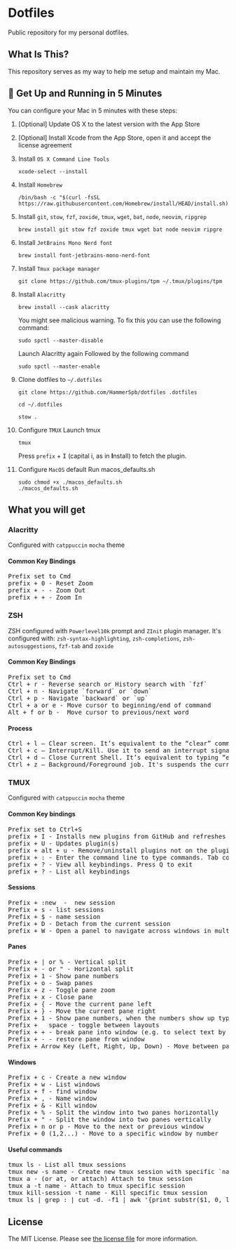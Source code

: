 # Dotfiles

Public repository for my personal dotfiles.

## What Is This?

This repository serves as my way to help me setup and maintain my Mac.

## 🚀 Get Up and Running in 5 Minutes

You can configure your Mac in 5 minutes with these steps:

1. [Optional] Update OS X to the latest version with the App Store

2. [Optional] Install Xcode from the App Store, open it and accept the license agreement

3. Install `OS X Command Line Tools`

   ```
   xcode-select --install
   ```

4. Install `Homebrew`

   ```
   /bin/bash -c "$(curl -fsSL https://raw.githubusercontent.com/Homebrew/install/HEAD/install.sh)"
   ```

5. Install `git`, `stow`, `fzf`, `zoxide`, `tmux`, `wget`, `bat`, `node`, `neovim`, `ripgrep`

   ```
   brew install git stow fzf zoxide tmux wget bat node neovim ripgre
   ```

6. Install `JetBrains Mono Nerd font`

   ```
   brew install font-jetbrains-mono-nerd-font
   ```

7. Install `Tmux package manager`

   ```
   git clone https://github.com/tmux-plugins/tpm ~/.tmux/plugins/tpm
   ```

8. Install `Alacritty`

   ```
   brew install --cask alacritty
   ```

   You might see malicious warning.
   To fix this you can use the following command:

   ```
   sudo spctl --master-disable
   ```

   Launch Alacritty again
   Followed by the following command

   ```
   sudo spctl --master-enable
   ```

9. Clone dotfiles to `~/.dotfiles`

   ```
   git clone https://github.com/HammerSpb/dotfiles .dotfiles
   ```
   ```
   cd ~/.dotfiles
   ```
   ```
   stow .
   ```

10. Configure `TMUX`
    Launch tmux
    ```
    tmux
    ```
    Press `prefix` + <kbd>I</kbd> (capital i, as in **I**nstall) to fetch the plugin.

11. Configure `MacOS` default
    Run macos_defaults.sh
    ```
    sudo chmod +x ./macos_defaults.sh
    ./macos_defaults.sh
    ```

## What you will get

### Alacritty

Configured with `catppuccin` `mocha` theme

#### Common Key Bindings
<pre>
<kbd>Prefix</kbd> set to <kbd>Cmd</kbd>
<kbd>prefix</kbd> + <kbd>0</kbd> - Reset Zoom
<kbd>prefix</kbd> + <kbd>-</kbd> - Zoom Out
<kbd>prefix</kbd> + <kbd>+</kbd> - Zoom In
</pre>

### ZSH

ZSH configured with `Powerlevel10k` prompt and `ZInit` plugin manager.
It's configured with: `zsh-syntax-highlighting`, `zsh-completions`, `zsh-autosuggestions`, `fzf-tab` and `zoxide`

#### Common Key Bindings
<pre>
<kbd>Prefix</kbd> set to <kbd>Cmd</kbd>
<kbd>Ctrl</kbd> + <kbd>r</kbd> - Reverse search or History search with `fzf`
<kbd>Ctrl</kbd> + <kbd>n</kbd> - Navigate `forward` or `down`
<kbd>Ctrl</kbd> + <kbd>p</kbd> - Navigate `backward` or `up`
<kbd>Ctrl</kbd> + <kbd>a</kbd> or <kbd>e</kbd> - Move cursor to beginning/end of command
<kbd>Alt</kbd> + <kbd>f</kbd> or <kbd>b</kbd> -  Move cursor to previous/next word
</pre>

#### Process
<pre>
<kbd>Ctrl</kbd> + <kbd>l</kbd> — Clear screen. It’s equivalent to the “clear” command.
<kbd>Ctrl</kbd> + <kbd>c</kbd> — Interrupt/Kill. Use it to send an interrupt signal to the currently running command, effectively terminating its execution.
<kbd>Ctrl</kbd> + <kbd>d</kbd> — Close Current Shell. It’s equivalent to typing “exit” or “logout.”
<kbd>Ctrl</kbd> + <kbd>z</kbd> — Background/Foreground job. It's suspends the currently running foreground job and moves it to the background. You can later bring it back to the foreground using the “fg” command.
</pre>

### TMUX

Configured with `catppuccin` `mocha` theme

#### Common Key bindings
<pre>
<kbd>Prefix</kbd> set to <kbd>Ctrl</kbd>+<kbd>S</kbd>
<kbd>prefix</kbd> + <kbd>I</kbd> - Installs new plugins from GitHub and refreshes TMUX environment
<kbd>prefix</kbd> + <kbd>U</kbd> - Updates plugin(s)
<kbd>prefix</kbd> + <kbd>alt</kbd> + <kbd>u</kbd> - Remove/uninstall plugins not on the plugin list
<kbd>prefix</kbd> + <kbd>:</kbd> - Enter the command line to type commands. Tab completion is available
<kbd>prefix</kbd> + <kbd>?</kbd> - View all keybindings. Press Q to exit
<kbd>prefix</kbd> + <kbd>?</kbd> - List all keybindings
</pre>

#### Sessions

<pre>
<kbd>Prefix</kbd> + <kbd>:</kbd><kbd>new</kbd>  -  new session
<kbd>Prefix</kbd> + <kbd>s</kbd> - list sessions
<kbd>Prefix</kbd> + <kbd>$</kbd> - name session
<kbd>Prefix</kbd> + <kbd>D</kbd> - Detach from the current session
<kbd>prefix</kbd> + <kbd>W</kbd> - Open a panel to navigate across windows in multiple sessions.
</pre>

#### Panes

<pre>
<kbd>Prefix</kbd> + <kbd>|</kbd> or <kbd>%</kbd> - Vertical split
<kbd>Prefix</kbd> + <kbd>-</kbd> or <kbd>"</kbd> - Horizontal split
<kbd>Prefix</kbd> + <kbd>1</kbd> - Show pane numbers
<kbd>Prefix</kbd> + <kbd>o</kbd> - Swap panes
<kbd>Prefix</kbd> + <kbd>z</kbd> - Toggle pane zoom
<kbd>Prefix</kbd> + <kbd>x</kbd> - Close pane
<kbd>Prefix</kbd> + <kbd>{</kbd> - Move the current pane left
<kbd>Prefix</kbd> + <kbd>}</kbd> - Move the current pane right
<kbd>Prefix</kbd> + <kbd>1</kbd> - Show pane numbers, when the numbers show up type the key to goto that pane
<kbd>Prefix</kbd> + <kbd> </kbd> space - toggle between layouts
<kbd>Prefix</kbd> + <kbd>+</kbd> - break pane into window (e.g. to select text by mouse to copy)
<kbd>Prefix</kbd> + <kbd>-</kbd> - restore pane from window
<kbd>Prefix</kbd> + <kbd>Arrow Key</kbd> (Left, Right, Up, Down) - Move between panes
</pre>

#### Windows

<pre>
<kbd>Prefix</kbd> + <kbd>c</kbd> - Create a new window
<kbd>Prefix</kbd> + <kbd>w</kbd> - List windows
<kbd>Prefix</kbd> + <kbd>f</kbd> - find window
<kbd>Prefix</kbd> + <kbd>,</kbd> - Name window
<kbd>Prefix</kbd> + <kbd>&</kbd> - Kill window
<kbd>Prefix</kbd> + <kbd>%</kbd> - Split the window into two panes horizontally
<kbd>Prefix</kbd> + <kbd>"</kbd> - Split the window into two panes vertically
<kbd>Prefix</kbd> + <kbd>n</kbd> or <kbd>p</kbd> - Move to the next or previous window
<kbd>Prefix</kbd> + <kbd>0</kbd> (1,2...) - Move to a specific window by number
</pre>

#### Useful commands

<pre>
<kbd>tmux ls</kbd> - List all tmux sessions
<kbd>tmux new -s name</kbd> - Create new tmux session with specific `name`
<kbd>tmux a</kbd> - (or at, or attach) Attach to tmux session
<kbd>tmux a -t name</kbd> - Attach to tmux specific session
<kbd>tmux kill-session -t name</kbd> - Kill specific tmux session
<kbd>tmux ls | grep : | cut -d. -f1 | awk '{print substr($1, 0, length($1)-1)}' | xargs kill</kbd> - Kill all tmux sessions
</pre>


## License

The MIT License. Please see [the license file](license.md) for more information.

